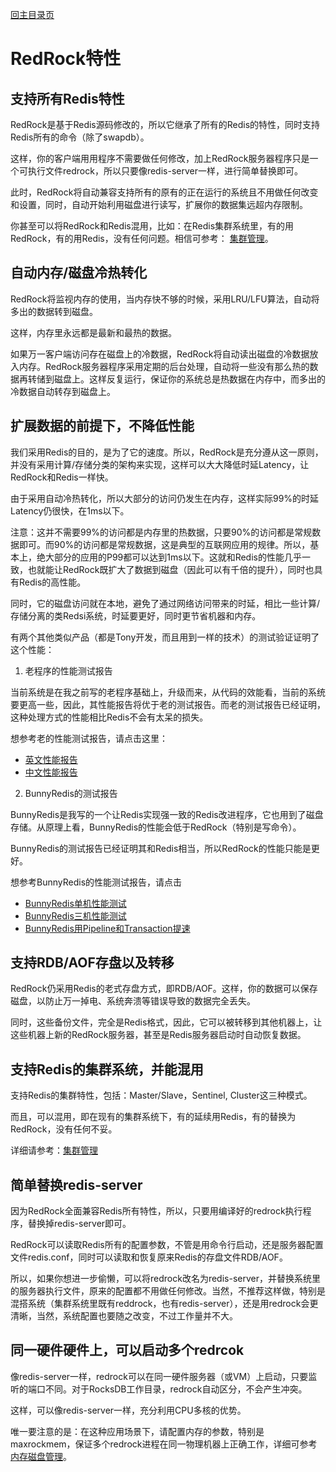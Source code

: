 [回主目录页](../README.md)

# RedRock特性

## 支持所有Redis特性

RedRock是基于Redis源码修改的，所以它继承了所有的Redis的特性，同时支持Redis所有的命令（除了swapdb）。

这样，你的客户端用用程序不需要做任何修改，加上RedRock服务器程序只是一个可执行文件redrock，所以只要像redis-server一样，进行简单替换即可。

此时，RedRock将自动兼容支持所有的原有的正在运行的系统且不用做任何改变和设置，同时，自动开始利用磁盘进行读写，扩展你的数据集远超内存限制。

你甚至可以将RedRock和Redis混用，比如：在Redis集群系统里，有的用RedRock，有的用Redis，没有任何问题。相信可参考： [集群管理](cluster.md)。

## 自动内存/磁盘冷热转化

RedRock将监视内存的使用，当内存快不够的时候，采用LRU/LFU算法，自动将多出的数据转到磁盘。

这样，内存里永远都是最新和最热的数据。

如果万一客户端访问存在磁盘上的冷数据，RedRock将自动读出磁盘的冷数据放入内存。RedRock服务器程序采用定期的后台处理，自动将一些没有那么热的数据再转储到磁盘上。这样反复运行，保证你的系统总是热数据在内存中，而多出的冷数据自动转存到磁盘上。

## 扩展数据的前提下，不降低性能

我们采用Redis的目的，是为了它的速度。所以，RedRock是充分遵从这一原则，并没有采用计算/存储分类的架构来实现，这样可以大大降低时延Latency，让RedRock和Redis一样快。

由于采用自动冷热转化，所以大部分的访问仍发生在内存，这样实际99%的时延Latency仍很快，在1ms以下。

注意：这并不需要99%的访问都是内存里的热数据，只要90%的访问都是常规数据即可。而90%的访问都是常规数据，这是典型的互联网应用的规律。所以，基本上，绝大部分的应用的P99都可以达到1ms以下。这就和Redis的性能几乎一致，也就能让RedRock既扩大了数据到磁盘（因此可以有千倍的提升），同时也具有Redis的高性能。

同时，它的磁盘访问就在本地，避免了通过网络访问带来的时延，相比一些计算/存储分离的类Redsi系统，时延要更好，同时更节省机器和内存。

有两个其他类似产品（都是Tony开发，而且用到一样的技术）的测试验证证明了这个性能：

1. 老程序的性能测试报告

当前系统是在我之前写的老程序基础上，升级而来，从代码的效能看，当前的系统要更高一些，因此，其性能报告将优于老的测试报告。而老的测试报告已经证明，这种处理方式的性能相比Redis不会有太呆的损失。

想参考老的性能测试报告，请点击这里：
* [英文性能报告](https://github.com/szstonelee/redrock_old/blob/master/documents/performance_en.md)
* [中文性能报告](https://github.com/szstonelee/redrock_old/blob/master/documents/performance_cn.md)

2. BunnyRedis的测试报告

BunnyRedis是我写的一个让Redis实现强一致的Redis改进程序，它也用到了磁盘存储。从原理上看，BunnyRedis的性能会低于RedRock（特别是写命令）。

BunnyRedis的测试报告已经证明其和Redis相当，所以RedRock的性能只能是更好。

想参考BunnyRedis的性能测试报告，请点击
* [BunnyRedis单机性能测试](https://github.com/szstonelee/bunnyredis/wiki/One-node-benchmark)
* [BunnyRedis三机性能测试](https://github.com/szstonelee/bunnyredis/wiki/Three-nodes-benchmark)
* [BunnyRedis用Pipeline和Transaction提速](https://github.com/szstonelee/bunnyredis/wiki/Improve-by-pipeline-transaction)

## 支持RDB/AOF存盘以及转移

RedRock仍采用Redis的老式存盘方式，即RDB/AOF。这样，你的数据可以保存磁盘，以防止万一掉电、系统奔溃等错误导致的数据完全丢失。

同时，这些备份文件，完全是Redis格式，因此，它可以被转移到其他机器上，让这些机器上新的RedRock服务器，甚至是Redis服务器启动时自动恢复数据。

## 支持Redis的集群系统，并能混用

支持Redis的集群特性，包括：Master/Slave，Sentinel, Cluster这三种模式。

而且，可以混用，即在现有的集群系统下，有的延续用Redis，有的替换为RedRock，没有任何不妥。

详细请参考：[集群管理](cluster.md)

## 简单替换redis-server

因为RedRock全面兼容Redis所有特性，所以，只要用编译好的redrock执行程序，替换掉redis-server即可。

RedRock可以读取Redis所有的配置参数，不管是用命令行启动，还是服务器配置文件redis.conf，同时可以读取和恢复原来Redis的存盘文件RDB/AOF。

所以，如果你想进一步偷懒，可以将redrock改名为redis-server，并替换系统里的服务器执行文件，原来的配置都不用做任何修改。当然，不推荐这样做，特别是混搭系统（集群系统里既有reddrock，也有redis-server），还是用redrock会更清晰，当然，系统配置也要随之改变，不过工作量并不大。

## 同一硬件硬件上，可以启动多个redrcok

像redis-server一样，redrock可以在同一硬件服务器（或VM）上启动，只要监听的端口不同。对于RocksDB工作目录，redrock自动区分，不会产生冲突。

这样，可以像redis-server一样，充分利用CPU多核的优势。

唯一要注意的是：在这种应用场景下，请配置内存的参数，特别是maxrockmem，保证多个redrock进程在同一物理机器上正确工作，详细可参考[内存磁盘管理](memory.md)。

